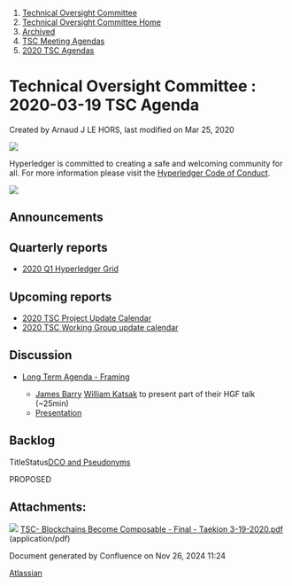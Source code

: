 1. [Technical Oversight Committee](index.html)
2. [Technical Oversight Committee Home](Technical-Oversight-Committee-Home_21430274.html)
3. [Archived](Archived_21447696.html)
4. [TSC Meeting Agendas](TSC-Meeting-Agendas_21448768.html)
5. [2020 TSC Agendas](2020-TSC-Agendas_21449891.html)

# Technical Oversight Committee : 2020-03-19 TSC Agenda

Created by Arnaud J LE HORS, last modified on Mar 25, 2020

![](https://wiki.hyperledger.org/download/attachments/2392771/welcome.png?version=2&modificationDate=1572450107000&api=v2)

Hyperledger is committed to creating a safe and welcoming community for all. For more information please visit the [Hyperledger Code of Conduct](https://lf-hyperledger.atlassian.net/wiki/spaces/HYP/pages/19595281/Hyperledger+Code+of+Conduct).

![](https://wiki.hyperledger.org/download/attachments/29034696/Antitrustnotice.png?version=1&modificationDate=1581695654000&api=v2)

## Announcements

## Quarterly reports

- [2020 Q1 Hyperledger Grid](2020-Q1-Hyperledger-Grid_21438950.html)

## Upcoming reports

- [2020 TSC Project Update Calendar](https://lf-hyperledger.atlassian.net/wiki/display/TSC/2020+TSC+Project+Update+Calendar)
- [2020 TSC Working Group update calendar](https://lf-hyperledger.atlassian.net/wiki/display/TSC/2020+TSC+Working+Group+update+calendar)

## Discussion

- [Long Term Agenda - Framing](https://lf-hyperledger.atlassian.net/wiki/display/TSC/Long+Term+Agenda+-+Framing)
  
  - [James Barry](https://lf-hyperledger.atlassian.net/wiki/people/5eac6d069ce9ee0b8957d517?ref=confluence) [William Katsak](https://lf-hyperledger.atlassian.net/wiki/people/557058:b4ec0925-0ec6-4473-8808-669c8af3f950?ref=confluence) to present part of their HGF talk (~25min)
  - [Presentation](attachments/21438936/21450631.pdf)

## Backlog

TitleStatus[DCO and Pseudonyms](/wiki/spaces/TSC/pages/21430435/DCO+and+Pseudonyms)

PROPOSED 

## Attachments:

![](images/icons/bullet_blue.gif) [TSC- Blockchains Become Composable - Final - Taekion 3-19-2020.pdf](attachments/21438936/21450631.pdf) (application/pdf)

Document generated by Confluence on Nov 26, 2024 11:24

[Atlassian](http://www.atlassian.com/)
